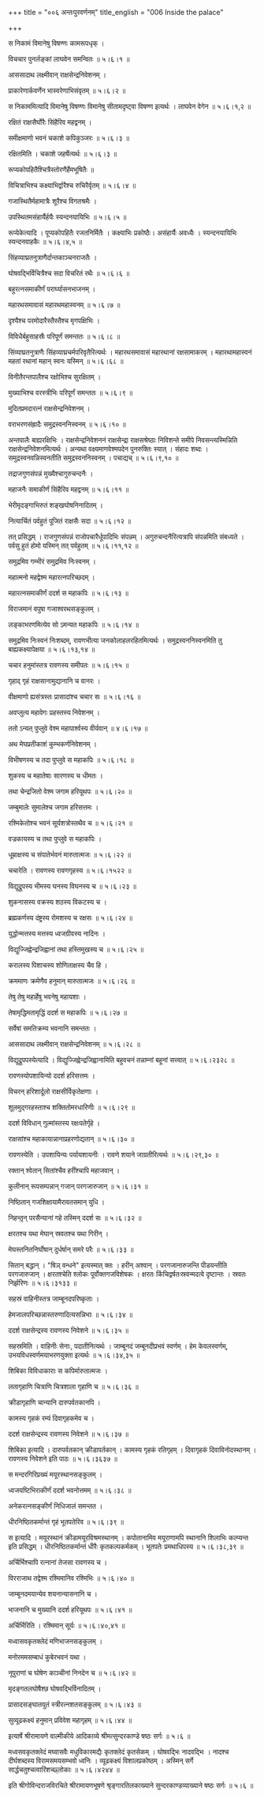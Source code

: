 +++
title = "००६ अन्तःपुरवर्णनम्"
title_english = "006 Inside the palace"

+++


स निकामं विमानेषु विषण्णः कामरूपधृक् ।  

विचचार पुनर्लङ्कां लाघवेन समन्वितः  ॥  ५।६।१ ॥   

आससादाथ लक्ष्मीवान् राक्षसेन्द्रनिवेशनम् ।  

प्राकारेणार्कवर्णेन भास्वरेणाभिसंवृतम्  ॥  ५।६।२ ॥   

स निकाममित्यादि विमानेषु विषण्णः विमानेषु सीतामदृष्ट्वा विषण्ण इत्यर्थः
। लाघवेन वेगेन  ॥  ५।६।१,२ ॥   

  

रक्षितं राक्षसैर्घोरैः सिंहैरिव महद्वनम् ।  

समीक्षमाणो भवनं चकाशे कपिकुञ्जरः  ॥  ५।६।३ ॥   

रक्षितमिति । चकाशे जहर्षेत्यर्थः  ॥  ५।६।३ ॥   

  

रूप्यकोपहितैश्चित्रैस्तोरणैर्हेमभूषितैः ॥  

विचित्राभिश्च कक्ष्याभिर्द्वारैश्च रुचिरैर्वृतम्  ॥  ५।६।४ ॥   

गजास्थितैर्महामात्रैः शूरैश्च विगतश्रमैः ।  

उपस्थितमसंहार्यैर्हयैः स्यन्दनयायिभिः  ॥  ५।६।५ ॥   

रूप्येकेत्यादि । पूप्यकोपहितैः रजतनिर्मितैः । कक्ष्याभिः प्रकोष्ठैः।
असंहार्यैः अवध्यैः । स्यन्दनयायिभिः स्यन्दनवाहकैः  ॥  ५।६।४,५ ॥   

  

सिंहव्याघ्रतनुत्राणैर्दान्तकाञ्चनराजतैः ।  

घोषवद्भिर्विचित्रैश्च सदा विचरितं रथैः  ॥  ५।६।६ ॥   

बहुरत्नसमाकीर्णं परार्घ्यासनभाजनम् ।  

महारथसमावासं महारथमहास्वनम्  ॥  ५।६।७ ॥   

दृश्यैश्च परमोदारैस्तैस्तैश्च मृगपक्षिभिः ।  

विविधैर्बहुसाहस्रैः परिपूर्णं समन्ततः  ॥  ५।६।८ ॥   

सिंव्याघ्रतनुत्राणैः सिंहव्याघ्रचर्मपरिवृतैरित्यर्थः । महारथसमावासं
महारथानां रक्षसामाकरम् । महारथामहास्वनं महतां रथानां महान् स्वनः यस्मिन्
 ॥  ५।६।६८ ॥   

  

विनीतैरन्तपालैश्च रक्षोभिश्च सुरक्षितम् ।  

मुख्याभिश्च वरस्त्रीभिः परिपूर्णं समन्ततः  ॥  ५।६।९ ॥   

मुदितप्रमदारत्नं राक्षसेन्द्रनिवेशनम् ।  

वराभरणसंह्रादैः समुद्रस्वननिस्वनम्  ॥  ५।६।१० ॥   

अन्तपालैः बाह्यरक्षिभिः । राक्षसेन्द्रनिवेशननं राक्षसेन्द्रा
राक्षसश्रेष्ठाः निविशन्ते समीपे निवसन्त्यस्मिन्निति
राक्षसेन्द्रनिवेशनमित्यर्थः । अन्यथा वक्ष्यमाणवेश्मपदेन पुनरुक्तिः
स्यात् । संहादः शब्दः । समुद्रस्वनवन्निस्वनतीति समुद्रस्वननिस्वनम् ।
पचाद्यच्  ॥  ५।६।९,१० ॥   

  

तद्राजगुणसंपन्नं मुख्यैश्चागुरुचन्दनैः ।  

महाजनैः समाकीर्णं सिंहैरिव महद्वनम्  ॥  ५।६।११ ॥   

भेरीमृदङ्गाभिरुतं शङ्खघोषनिनादितम् ।  

नित्यार्चितं पर्वहुतं पूजितं राक्षसैः सदा  ॥  ५।६।१२ ॥   

तत् प्रसिद्धम् । राजगुणसंपन्नं राजोपचारैर्धूपादिभिः संपन्नम् ।
अगुरुचन्दनैरित्यत्रापि संपन्नमिति संबध्यते । पर्वसु हुतं होमो यस्मिन्
तत् पर्वहुतम्  ॥  ५।६।११,१२  ॥   

  

समुद्रमिव गम्भीरं समुद्रमिव निःस्वनम् ।  

महात्मनो महद्वेश्म महारत्नपरिच्छदम् ।  

महारत्नसमाकीर्णं ददर्श स महाकपिः  ॥  ५।६।१३ ॥   

विराजमानं वपुषा गजाश्वरथसङ्कुलम् ।  

लङ्काभरणमित्येव सो ऽमन्यत महाकपिः  ॥  ५।६।१४ ॥   

समुद्रमिव निःस्वनं निःशब्दम्, रावणभीत्या जनकोलाहलरहितमित्यर्थः ।
समुद्रस्वननिस्वनमिति तु बाह्यकक्ष्यापेक्षया  ॥  ५।६।१३,१४ ॥   

  

चचार हनुमांस्तत्र रावणस्य समीपतः  ॥  ५।६।१५ ॥   

गृहाद् गृहं राक्षसानामुद्यानानि च वानरः ।  

वीक्षमाणो ह्यसंत्रस्तः प्रासादांश्च चचार सः  ॥  ५।६।१६ ॥   

अवप्लुत्य महावेगः प्रहस्तस्य निवेशनम् ।  

ततो ऽन्यत् पुप्लुवे वेश्म महापार्श्वस्य वीर्यवान्  ॥  ४।६।१७ ॥   

अथ मेघप्रतीकाशं कुम्भकर्णनिवेशनम् ।  

विभीषणस्य च तदा पुप्लुवे स महाकपिः  ॥  ५।६।१८ ॥   

शुकस्य च महातेषाः सारणस्य च धीमतः ।  

तथा चेन्द्रजितो वेश्म जगाम हरियूथपः  ॥  ५।६।२० ॥   

जम्बुमालेः सुमालेश्च जगाम हरिसत्तमः ।  

रश्मिकेतोश्च भवनं सूर्यशत्रोस्तथैव च  ॥  ५।६।२१  ॥   

वज्रकायस्य च तथा पुप्लुवे स महाकपिः ।  

धूम्राक्षस्य च संपातेर्भवनं मारुतात्मजः  ॥  ५।६।२२  ॥   

चचारेति । रावणस्य रावणगृहस्य  ॥  ५।६।१५२२  ॥   

  

विद्युद्रूपस्य भीमस्य घनस्य विघनस्य च  ॥  ५।६।२३ ॥   

शुकनासस्य वक्रस्य शठस्य विकटस्य च ।  

ब्रह्मकर्णस्य दंष्ट्रस्य रोमशस्य च रक्षसः  ॥  ५।६।२४ ॥   

युद्धोन्मत्तस्य मत्तस्य ध्वजग्रीवस्य नादिनः ।  

विद्युज्जिह्वेन्द्रजिह्वानां तथा हस्तिमुखस्य च  ॥  ५।६।२५ ॥   

करालस्य पिशाचस्य शोणिताक्षस्य चैव हि ।  

क्रममाणः क्रमेणैव हनुमान् मारुतात्मजः  ॥  ५।६।२६ ॥   

तेषु तेषु महार्हेषु भवनेषु महायशाः ।  

तेषामृद्धिमतामृद्धिं ददर्श स महाकपिः  ॥  ५।६।२७ ॥   

सर्वेषां समतिक्रम्य भवनानि समन्ततः ।  

आससादाथ लक्ष्मीवान् राक्षसेन्द्रनिवेशनम्  ॥  ५।६।२८ ॥   

विद्युद्रूपपस्येत्यादि । विद्युज्जिह्वेन्द्रजिह्वानामिति बहुवचनं
तन्नाम्नां बहूनां सत्त्वात्  ॥  ५।६।२३२८ ॥   

  

रावणस्योपशायिन्यो ददर्श हरिसत्तमः ।  

विचरन् हरिशार्दूलो राक्षसीर्विकृतेक्षणाः ।  

शूलमुद्गरहस्ताश्च शक्तितोमरधारिणीः  ॥  ५।६।२९ ॥   

ददर्श विविधान् गुल्मांस्तस्य रक्षःपतेर्गृहे ।  

राक्षसांश्च महाकायान्नानाप्रहरणोद्यतान्  ॥  ५।६।३० ॥   

रावणस्येति । उपशायिन्यः पर्यायशायनीः । रावणे शयाने जाग्रतीरित्यर्थः  ॥ 
५।६।२९,३० ॥   

  

रक्तान् श्वेतान् सितांश्चैव हरींश्चापि महाजवान् ।  

कुलीनान् रूपसम्पन्नान् गजान् परगजारुजान्  ॥  ५।६।३१ ॥   

निष्ठितान् गजशिक्षायामैरावतसमान् युधि ।  

निहन्तृ़न् परसैन्यानां गहे तस्मिन् ददर्श सः  ॥  ५।६।३२  ॥   

क्षरतश्च यथा मेघान् स्रवतश्च यथा गिरीन् ।  

मेघस्तनितनिर्घोषान् दुर्धर्षान् समरे परैः  ॥  ५।६।३३ ॥   

सितान् बद्धान् । "षिञ् वन्धने" इत्यस्मात् क्तः । हरीन् अश्वान् ।
परगजानारुजन्ति पीडयन्तीति परगजारुजान् । क्षरतश्चेति श्लोकः
पूर्वोक्तगजविशेषकः । क्षरतः किंचिद्वर्षतःस्रवन्मदत्वे दृष्टान्तः ।
स्रवतः निर्झरिणः  ॥  ५।६।३१३३ ॥   

  

सहस्रं वाहिनीस्तत्र जाम्बूनदपरिष्कृताः ।  

हेमजालपरिच्छन्नास्तरुणादित्यसन्निभाः  ॥  ५।६।३४ ॥   

ददर्श राक्षसेन्द्रस्य रावणस्य निवेशने  ॥  ५।६।३५ ॥   

सहस्रमिति । वाहिनीः सेनाः, पदातीनित्यर्थः । जाम्बूनदं जम्बूनदीप्रभवं
स्वर्णम् । हेम केवलस्वर्णम्, उभयविधस्वर्णमयाभरणयुक्ता इत्यर्थः  ॥ 
५।६।३४,३५ ॥   

  

शिबिका विविधाकाराः स कपिर्मारुतात्मजः ।  

लतागृहाणि चित्राणि चित्रशाला गृहाणि च  ॥  ५।६।३६ ॥   

क्रीडागृहाणि चान्यानि दारुपर्वतकानपि ।  

कामस्य गृहकं रम्यं दिवागृहकमेव च ।  

ददर्श राक्षसेन्द्रस्य रावणस्य निवेशने  ॥  ५।६।३७ ॥   

शिबिका इत्यादि । दारुपर्वतकान् क्रीडापर्तकान् । कामस्य गृहकं रतिगृहम् ।
दिवागृहकं दिवाविनोदस्थानम् । रावणस्य निवेशने इति पाठः  ॥  ५।६।३६३७ ॥   

  

स मन्दरगिरिप्रख्यं मयूरस्थानसङ्कुलम् ।  

ध्वजयष्टिभिराकीर्णं ददर्श भवनोत्तमम्  ॥  ५।६।३८ ॥   

अनेकरत्नसङ्कीर्णं निधिजालं समन्तत ।  

धीरनिष्ठितकर्मान्तं गृहं भूतपतेरिव  ॥  ५।६।३९ ॥   

स इत्यादि । मयूरस्थानं क्रीडामयूरविश्रमस्थानम् । कपोतानामिव मयूराणामपि
स्थानानि शिलाभिः कल्प्यन्त इति प्रसिद्धम् । धीरनिष्ठितकर्मान्तं धीरैः
कृतकल्पकर्मकम् । भूतपतेः प्रमथाधिपस्य  ॥  ५।६।३८,३९ ॥   

  

अर्चिर्भिश्चापि रत्नानां तेजसा रावणस्य च ।  

विरराजाथ तद्वेश्म रश्मिमानिव रश्मिभिः  ॥  ५।६।४० ॥   

जाम्बूनदमयान्येव शयनान्यासनानि च ।  

भाजनानि च मुख्यानि ददर्श हरियूथपः  ॥  ५।६।४१  ॥   

अर्चिर्भिरिति । रश्मिमान् सूर्यः  ॥  ५।६।४०,४१ ॥   

  

मध्वासवकृतक्लेदं मणिभाजनसङ्कुलम् ।  

मनोरममसम्बाधं कुबेरभवनं यथा ।  

नूपुराणां च घोषेण काञ्चीनां निनदेन च  ॥  ५।६।४२ ॥   

मृदङ्गतलघोषैश्छ घोषवद्भिर्विनादितम् ।  

प्रासादसङ्घातयुतं स्त्रीरत्नशतसङ्कुलम्  ॥  ५।६।४३ ॥   

सुव्यूढकक्ष्यं हनुमान् प्रविवेश महागृहम्  ॥  ५।६।४४ ॥   

इत्यार्षे श्रीरामायणे वाल्मीकीये आदिकाव्ये श्रीमत्सुन्दरकाण्डे षष्ठः
सर्गः  ॥  ५।६ ॥   

मध्वसवकृतक्लेदं मघ्वासवैः मधुविकारमद्यैः कृतक्लेदं कृतसेकम् । घोषवद्भिः
नादवद्भिः । नादश्च दीर्घशब्दस्य विरामसमयसम्भवो ध्वनिः । व्यूढकक्ष्यं
विशालप्रकोष्ठम् । अस्मिन् सर्गे सार्द्धचतुश्चत्वारिंशच्छ्लोकाः  ॥ 
५।६।४२४४ ॥   

इति श्रीगोविन्दराजविरचिते श्रीरामायणभूषणे श्रृङ्गारतिलकाख्याने
सुन्दरकाण्डव्याख्याने षष्ठः सर्गः  ॥  ५।६ ॥   


